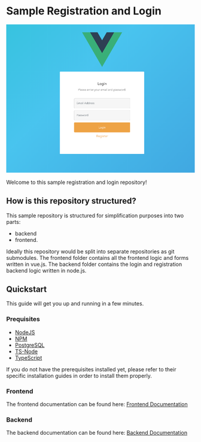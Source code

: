 # Sample Registration and Login 

![Screen1](https://github.com/martinpinto/SampleAuthentication/blob/master/screen1.png)

Welcome to this sample registration and login repository!

## How is this repository structured?

This sample repository is structured for simplification purposes into two parts: 

* backend
* frontend.

Ideally this repository would be split into separate repositories as git submodules.
The frontend folder contains all the frontend logic and forms written in vue.js. The backend folder contains the login and registration backend logic written in node.js. 

## Quickstart

This guide will get you up and running in a few minutes.

### Prequisites

* [NodeJS](https://nodejs.org/en/)
* [NPM](https://www.npmjs.com/)
* [PostgreSQL](https://www.postgresql.org/)
* [TS-Node](https://github.com/TypeStrong/ts-node)
* [TypeScript](https://www.typescriptlang.org/)

If you do not have the prerequisites installed yet, please refer to their specific installation guides in order to install them properly.

### Frontend

The frontend documentation can be found here: [Frontend Documentation](frontend/README.md)

### Backend

The backend documentation can be found here: [Backend Documentation](backend/README.md)
